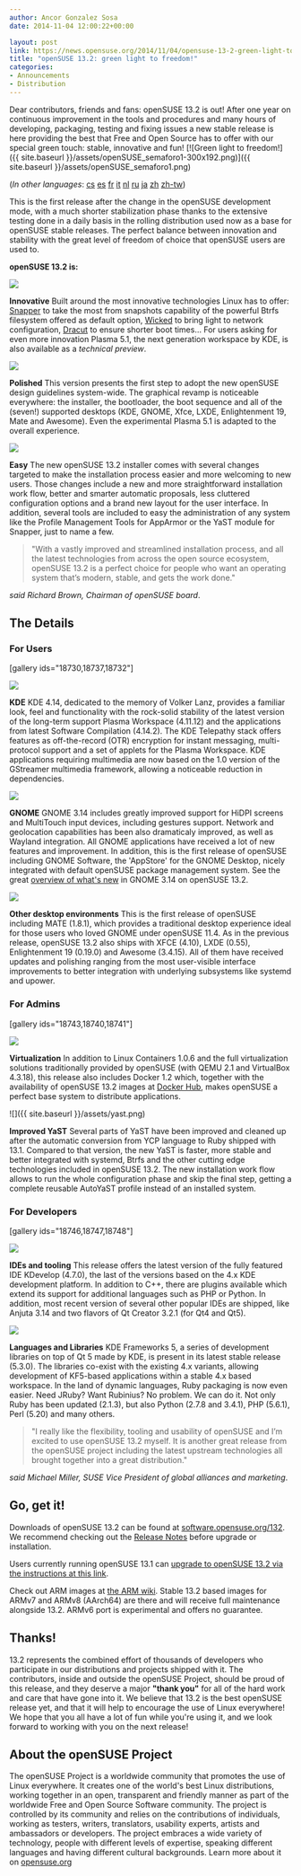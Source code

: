 ```yaml
---
author: Ancor Gonzalez Sosa
date: 2014-11-04 12:00:22+00:00

layout: post
link: https://news.opensuse.org/2014/11/04/opensuse-13-2-green-light-to-freedom/
title: "openSUSE 13.2: green light to freedom!"
categories:
- Announcements
- Distribution
---
```

Dear contributors, friends and fans: openSUSE 13.2 is out! After one year on continuous improvement in the tools and procedures and many hours of developing, packaging, testing and fixing issues a new stable release is here providing the best that Free and Open Source has to offer with our special green touch: stable, innovative and fun!
[![Green light to freedom!]({{ site.baseurl }}/assets/openSUSE_semaforo1-300x192.png)]({{ site.baseurl }}/assets/openSUSE_semaforo1.png)


(_In other languages_: [cs](http://cs.opensuse.org/Ozn%C3%A1men%C3%AD_nov%C3%A9ho_vyd%C3%A1n%C3%AD) [es](https://es.opensuse.org/openSUSE:Anuncio_de_la_publicaci%C3%B3n_de_la_versi%C3%B3n_13.2) [fr](http://fr.opensuse.org/Annonce_de_version) [it](http://it.opensuse.org/Release_announcement) [nl](http://nl.opensuse.org/Release_announcement) [ru](http://ru.opensuse.org/%D0%9E%D0%B1%D1%8A%D1%8F%D0%B2%D0%BB%D0%B5%D0%BD%D0%B8%D0%B5_%D0%BE_%D0%B2%D1%8B%D0%BF%D1%83%D1%81%D0%BA%D0%B5) [ja](http://ja.opensuse.org/%E3%83%AA%E3%83%AA%E3%83%BC%E3%82%B9%E3%82%A2%E3%83%8A%E3%82%A6%E3%83%B3%E3%82%B9) [zh](https://zh.opensuse.org/%E5%8F%91%E8%A1%8C%E8%AF%B4%E6%98%8E_13.2) [zh-tw](https://zh-tw.opensuse.org/Release_announcement))


This is the first release after the change in the openSUSE development mode, with a much shorter stabilization phase thanks to the extensive testing done in a daily basis in the rolling distribution used now as a base for openSUSE stable releases. The perfect balance between innovation and stability with the great level of freedom of choice that openSUSE users are used to.

**openSUSE 13.2 is:**





![](https://en.opensuse.org/images/thumb/6/66/Icon-new.png/48px-Icon-new.png)




**Innovative**
Built around the most innovative technologies Linux has to offer: [Snapper](http://snapper.io/) to take the most from snapshots capability of the powerful Btrfs filesystem offered as default option, [Wicked](https://github.com/openSUSE/wicked) to bring light to network configuration, [Dracut](https://dracut.wiki.kernel.org) to ensure shorter boot times… For users asking for even more innovation Plasma 5.1, the next generation workspace by KDE, is also available as a _technical preview_.











![](https://en.opensuse.org/images/thumb/6/6a/Icon-cleanup.png/48px-Icon-cleanup.png)




**Polished**
This version presents the first step to adopt the new openSUSE design guidelines system-wide. The graphical revamp is noticeable everywhere: the installer, the bootloader, the boot sequence and all of the (seven!) supported desktops (KDE, GNOME, Xfce, LXDE, Enlightenment 19, Mate and Awesome). Even the experimental Plasma 5.1 is adapted to the overall experience.











![](https://en.opensuse.org/images/thumb/d/d0/Icon-distribution.png/48px-Icon-distribution.png)




**Easy**
The new openSUSE 13.2 installer comes with several changes targeted to make the installation process easier and more welcoming to new users. Those changes include a new and more straightforward installation work flow, better and smarter automatic proposals, less cluttered configuration options and a brand new layout for the user interface. In addition, several tools are included to easy the administration of any system like the Profile Management Tools for AppArmor or the YaST module for Snapper, just to name a few.







<blockquote>"With a vastly improved and streamlined installation process, and all the latest technologies from across the open source ecosystem, openSUSE 13.2 is a perfect choice for people who want an operating system that’s modern, stable, and gets the work done."</blockquote>


_said Richard Brown, Chairman of openSUSE board_.
<!-- more -->


## The Details




### For Users


[gallery ids="18730,18737,18732"]







![](https://en.opensuse.org/images/7/73/Kde-logo.jpg)




**KDE**
KDE 4.14, dedicated to the memory of Volker Lanz, provides a familiar look, feel and functionality with the rock-solid stability of the latest version of the long-term support Plasma Workspace (4.11.12) and the applications from latest Software Compilation (4.14.2). The KDE Telepathy stack offers features as off-the-record (OTR) encryption for instant messaging, multi-protocol support and a set of applets for the Plasma Workspace. KDE applications requiring multimedia are now based on the 1.0 version of the GStreamer multimedia framework, allowing a noticeable reduction in dependencies.











![](https://en.opensuse.org/images/1/1e/Logo-gnome.png)




**GNOME**
GNOME 3.14 includes greatly improved support for HiDPI screens and MultiTouch input devices, including gestures support. Network and geolocation capabilities has been also dramaticaly improved, as well as Wayland integration. All GNOME applications have received a lot of new features and improvement. In addition, this is the first release of openSUSE including GNOME Software, the 'AppStore' for the GNOME Desktop, nicely integrated with default openSUSE package management system. See the great [overview of what's new](https://news.opensuse.org/?p=18660) in GNOME 3.14 on openSUSE 13.2.











![](https://en.opensuse.org/images/d/d3/Icon-desktop.png)




**Other desktop environments**
This is the first release of openSUSE including MATE (1.8.1), which provides a traditional desktop experience ideal for those users who loved GNOME under openSUSE 11.4. As in the previous release, openSUSE 13.2 also ships with XFCE (4.10), LXDE (0.55), Enlightenment 19 (0.19.0) and Awesome (3.4.15). All of them have received updates and polishing ranging from the most user-visible interface improvements to better integration with underlying subsystems like systemd and upower.











### For Admins


[gallery ids="18743,18740,18741"]







![](https://en.opensuse.org/images/7/7e/Icon-network.png)




**Virtualization**
In addition to Linux Containers 1.0.6 and the full virtualization solutions traditionally provided by openSUSE (with QEMU 2.1 and VirtualBox 4.3.18), this release also includes Docker 1.2 which, together with the availability of openSUSE 13.2 images at [Docker Hub](https://registry.hub.docker.com/_/opensuse/), makes openSUSE a perfect base system to distribute applications.











![]({{ site.baseurl }}/assets/yast.png)




**Improved YaST**
Several parts of YaST have been improved and cleaned up after the automatic conversion from YCP language to Ruby shipped with 13.1. Compared to that version, the new YaST is faster, more stable and better integrated with systemd, Btrfs and the other cutting edge technologies included in openSUSE 13.2. The new installation work flow allows to run the whole configuration phase and skip the final step, getting a complete reusable AutoYaST profile instead of an installed system.











### For Developers


[gallery ids="18746,18747,18748"]







![](https://en.opensuse.org/images/0/0d/Icon-usage.png)




**IDEs and tooling**
This release offers the latest version of the fully featured IDE KDevelop (4.7.0), the last of the versions based on the 4.x KDE development platform. In addition to C++, there are plugins available which extend its support for additional languages such as PHP or Python. In addition, most recent version of several other popular IDEs are shipped, like Anjuta 3.14 and two flavors of Qt Creator 3.2.1 (for Qt4 and Qt5).











![](https://en.opensuse.org/images/c/ca/Icon-security.png)




**Languages and Libraries**
KDE Frameworks 5, a series of development libraries on top of Qt 5 made by KDE, is present in its latest stable release (5.3.0). The libraries co-exist with the existing 4.x variants, allowing development of KF5-based applications within a stable 4.x based workspace. In the land of dynamic languages, Ruby packaging is now even easier. Need JRuby? Want Rubinius? No problem. We can do it. Not only Ruby has been updated (2.1.3), but also Python (2.7.8 and 3.4.1), PHP (5.6.1), Perl (5.20) and many others.







<blockquote>"I really like the flexibility, tooling and usability of openSUSE and I’m excited to use openSUSE 13.2 myself. It is another great release from the openSUSE project including the latest upstream technologies all brought together into a great distribution."</blockquote>


_said Michael Miller, SUSE Vice President of global alliances and marketing_.


## Go, get it!


Downloads of openSUSE 13.2 can be found at [software.opensuse.org/132](http://software.opensuse.org/132).
We recommend checking out the [Release Notes](http://doc.opensuse.org/release-notes/x86_64/openSUSE/13.2/) before upgrade or installation.

Users currently running openSUSE 13.1 can [upgrade to openSUSE 13.2 via the instructions at this link](http://en.opensuse.org/Upgrade).

Check out ARM images at [the ARM wiki](https://en.opensuse.org/Portal:ARM). Stable 13.2 based images for ARMv7 and ARMv8 (AArch64) are there and will receive full maintenance alongside 13.2. ARMv6 port is experimental and offers no guarantee.


## Thanks!


13.2 represents the combined effort of thousands of developers who participate in our distributions and projects shipped with it. The contributors, inside and outside the openSUSE Project, should be proud of this release, and they deserve a major **"thank you"** for all of the hard work and care that have gone into it. We believe that 13.2 is the best openSUSE release yet, and that it will help to encourage the use of Linux everywhere! We hope that you all have a lot of fun while you're using it, and we look forward to working with you on the next release!


## About the openSUSE Project


The openSUSE Project is a worldwide community that promotes the use of Linux everywhere. It creates one of the world's best Linux distributions, working together in an open, transparent and friendly manner as part of the worldwide Free and Open Source Software community. The project is controlled by its community and relies on the contributions of individuals, working as testers, writers, translators, usability experts, artists and ambassadors or developers. The project embraces a wide variety of technology, people with different levels of expertise, speaking different languages and having different cultural backgrounds. Learn more about it on [opensuse.org](http://www.opensuse.org)		
